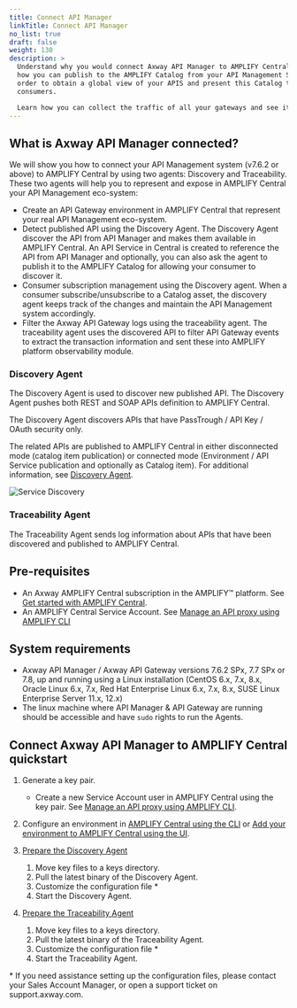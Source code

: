 ```yaml
---
title: Connect API Manager
linkTitle: Connect API Manager
no_list: true
draft: false
weight: 130
description: >
  Understand why you would connect Axway API Manager to AMPLIFY Central. Learn
  how you can publish to the AMPLIFY Catalog from your API Management System in
  order to obtain a global view of your APIS and present this Catalog to your
  consumers.

  Learn how you can collect the traffic of all your gateways and see it in a single place in AMPLIFY Central Observability.
---
```

## What is Axway API Manager connected?

We will show you how to connect your API Management system (v7.6.2 or above) to AMPLIFY Central by using two agents: Discovery and Traceability. These two agents will help you to represent and expose in AMPLIFY Central your API Management eco-system:

* Create an API Gateway environment in AMPLIFY Central that represent your real API Management eco-system.
* Detect published API using the Discovery Agent. The Discovery Agent discover the API from API Manager and makes them available in AMPLIFY Central. An API Service in Central is created to reference the API from API Manager and optionally, you can also ask the agent to publish it to the AMPLIFY Catalog for allowing your consumer to discover it. 
* Consumer subscription management using the Discovery agent. When a consumer subscribe/unsubscribe to a Catalog asset, the discovery agent keeps track of the changes and maintain the API Management system accordingly.  
* Filter the Axway API Gateway logs using the traceability agent. The traceability agent uses the discovered API to filter API Gateway events to extract the transaction information and sent these into AMPLIFY platform observability module.

### Discovery Agent

The Discovery Agent is used to discover new published API. The Discovery Agent pushes both REST and SOAP APIs definition to AMPLIFY Central.

The Discovery Agent discovers APIs that have PassTrough / API Key / OAuth security only.

The related APIs are published to AMPLIFY Central in either disconnected mode (catalog item publication) or connected mode (Environment / API Service publication and optionally as Catalog item). For additional information, see [Discovery Agent](/docs/central/connect-api-manager/deploy-your-agents/#discovery-agent).

![Service Discovery](/Images/central/ServiceDiscoveryAPIM.png)

### Traceability Agent

The Traceability Agent sends log information about APIs that have been discovered and published to AMPLIFY Central.

## Pre-requisites

* An Axway AMPLIFY Central subscription in the AMPLIFY™ platform. See [Get started with AMPLIFY Central](https://docs.axway.com/bundle/axway-open-docs/page/docs/central/quickstart/index.html).
* An AMPLIFY Central Service Account. See [Manage an API proxy using AMPLIFY CLI](/docs/central/cli_proxy_flow/)

## System requirements

* Axway API Manager / Axway API Gateway versions 7.6.2 SPx, 7.7 SPx or 7.8, up and running using a Linux installation (CentOS 6.x, 7.x, 8.x,  Oracle Linux 6.x, 7.x, Red Hat Enterprise Linux 6.x, 7.x, 8.x, SUSE Linux Enterprise Server 11.x, 12.x)
* The linux machine where API Manager & API Gateway are running should be accessible and have `sudo` rights to run the Agents.

## Connect Axway API Manager to AMPLIFY Central quickstart

1. Generate a key pair.

   * Create a new Service Account user in AMPLIFY Central using the key pair. See [Manage an API proxy using AMPLIFY CLI](/docs/central/cli_getstarted/).
2. Configure an environment in [AMPLIFY Central using the CLI](/docs/central/cli_environments/) or [Add your environment to AMPLIFY Central using the UI](/docs/central/mesh_management/add_env/#add-your-environment-to-amplify-central).
3. [Prepare the Discovery Agent](/docs/central/connect-api-manager/deploy-your-agents/#discovery-agent)

   1. Move key files to a keys directory.
   2. Pull the latest binary of the Discovery Agent.
   3. Customize the configuration file *
   4. Start the Discovery Agent.
4. [Prepare the Traceability Agent](/docs/central/connect-api-manager/deploy-your-agents/#traceability-agent)

   1. Move key files to a keys directory.
   2. Pull the latest binary of the Traceability Agent.
   3. Customize the configuration file *
   4. Start the Traceability Agent.

\* If you need assistance setting up the configuration files, please contact your Sales Account Manager, or open a support ticket on support.axway.com.